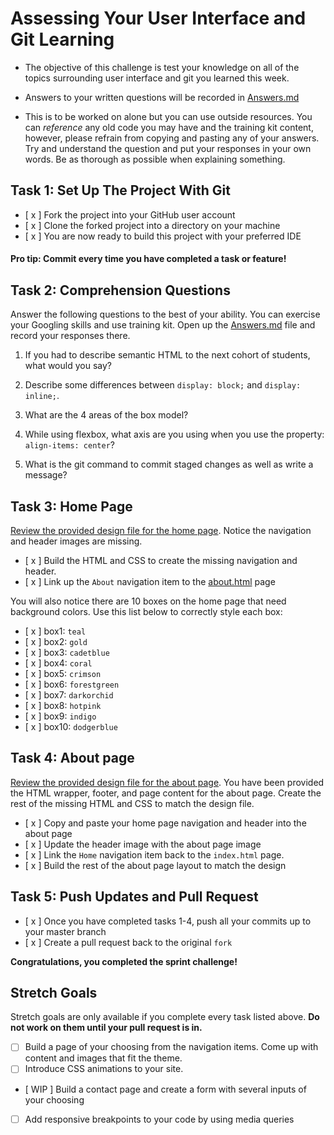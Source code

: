 # Assessing Your User Interface and Git Learning

* The objective of this challenge is test your knowledge on all of the topics surrounding user interface and git you learned this week.

* Answers to your written questions will be recorded in [Answers.md](Answers.md)

* This is to be worked on alone but you can use outside resources. You can _reference_ any old code you may have and the training kit content, however, please refrain from copying and pasting any of your answers. Try and understand the question and put your responses in your own words. Be as thorough as possible when explaining something.



## Task 1: Set Up The Project With Git

* [ x ] Fork the project into your GitHub user account
* [ x ] Clone the forked project into a directory on your machine
* [ x ] You are now ready to build this project with your preferred IDE

#### Pro tip: Commit every time you have completed a task or feature!

## Task 2: Comprehension Questions
Answer the following questions to the best of your ability. You can exercise your Googling skills and use training kit.  Open up the [Answers.md](Answers.md) file and record your responses there.

1. If you had to describe semantic HTML to the next cohort of students, what would you say?
  
2. Describe some differences between ```display: block;``` and ```display: inline;```.
  
3. What are the 4 areas of the box model?
  
4. While using flexbox, what axis are you using when you use the property: ```align-items: center```?

5. What is the git command to commit staged changes as well as write a message? 

## Task 3: Home Page
[Review the provided design file for the home page](design-files/home.png).  Notice the navigation and header images are missing.  
* [ x ] Build the HTML and CSS to create the missing navigation and header.
* [ x ] Link up the `About` navigation item to the [about.html](about.html) page

You will also notice there are 10 boxes on the home page that need background colors.  Use this list below to correctly style each box:
* [ x ] box1: `teal`
* [ x ] box2: `gold`
* [ x ] box3: `cadetblue`
* [ x ] box4: `coral`
* [ x ] box5: `crimson`
* [ x ] box6: `forestgreen`
* [ x ] box7: `darkorchid`
* [ x ] box8: `hotpink`
* [ x ] box9: `indigo`
* [ x ] box10: `dodgerblue`

## Task 4: About page
[Review the provided design file for the about page](design-files/about.png). You have been provided the HTML wrapper, footer, and page content for the about page. Create the rest of the missing HTML and CSS to match the design file.
* [ x ] Copy and paste your home page navigation and header into the about page
* [ x ] Update the header image with the about page image
* [ x ] Link the `Home` navigation item back to the `index.html` page.
* [ x ] Build the rest of the about page layout to match the design

## Task 5: Push Updates and Pull Request
* [ x ] Once you have completed tasks 1-4, push all your commits up to your master branch  
* [ x ] Create a pull request back to the original `fork`

**Congratulations, you completed the sprint challenge!**

## Stretch Goals
Stretch goals are only available if you complete every task listed above.  **Do not work on them until your pull request is in.**
* [ ] Build a page of your choosing from the navigation items.  Come up with content and images that fit the theme.  
* [ ] Introduce CSS animations to your site.
* [ WIP ] Build a contact page and create a form with several inputs of your choosing
* [ ] Add responsive breakpoints to your code by using media queries